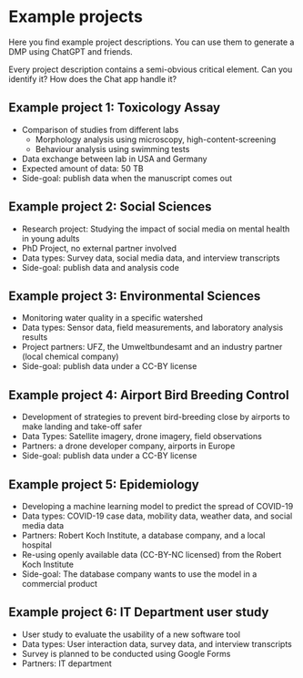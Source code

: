 # Example projects

Here you find example project descriptions. 
You can use them to generate a DMP using ChatGPT and friends.

Every project description contains a semi-obvious critical element. 
Can you identify it? How does the Chat app handle it?

## Example project 1: Toxicology Assay

* Comparison of studies from different labs
  * Morphology analysis using microscopy, high-content-screening
  * Behaviour analysis using swimming tests
* Data exchange between lab in USA and Germany
* Expected amount of data: 50 TB
* Side-goal: publish data when the manuscript comes out

## Example project 2: Social Sciences

* Research project: Studying the impact of social media on mental health in young adults
* PhD Project, no external partner involved
* Data types: Survey data, social media data, and interview transcripts
* Side-goal: publish data and analysis code

## Example project 3: Environmental Sciences

* Monitoring water quality in a specific watershed
* Data types: Sensor data, field measurements, and laboratory analysis results
* Project partners: UFZ, the Umweltbundesamt and an industry partner (local chemical company)
* Side-goal: publish data under a CC-BY license

## Example project 4: Airport Bird Breeding Control

* Development of strategies to prevent bird-breeding close by airports to make landing and take-off safer
* Data Types: Satellite imagery, drone imagery, field observations
* Partners: a drone developer company, airports in Europe
* Side-goal: publish data under a CC-BY license

## Example project 5: Epidemiology

* Developing a machine learning model to predict the spread of COVID-19
* Data types: COVID-19 case data, mobility data, weather data, and social media data
* Partners: Robert Koch Institute, a database company, and a local hospital
* Re-using openly available data (CC-BY-NC licensed) from the Robert Koch Institute
* Side-goal: The database company wants to use the model in a commercial product

## Example project 6: IT Department user study

* User study to evaluate the usability of a new software tool
* Data types: User interaction data, survey data, and interview transcripts
* Survey is planned to be conducted using Google Forms
* Partners: IT department


